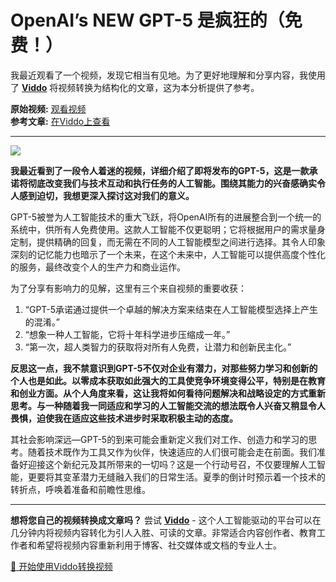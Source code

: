 # OpenAI’s NEW GPT-5 是疯狂的（免费！）

我最近观看了一个视频，发现它相当有见地。为了更好地理解和分享内容，我使用了 **[Viddo](https://viddo.pro/)** 将视频转换为结构化的文章，这为本分析提供了参考。

**原始视频:** [观看视频](https://www.youtube.com/watch?v=rYpN4FArM4M)  
**参考文章:** [在Viddo上查看](https://viddo.pro/zh/video-result/2773550e-ffda-4496-acc2-6facc3c13e94)

---

![](https://img.youtube.com/vi/rYpN4FArM4M/0.jpg)

**我最近看到了一段令人着迷的视频，详细介绍了即将发布的GPT-5，这是一款承诺将彻底改变我们与技术互动和执行任务的人工智能。围绕其能力的兴奋感确实令人感到迫切，我想更深入探讨这对我们的意义。**

GPT-5被誉为人工智能技术的重大飞跃，将OpenAI所有的进展整合到一个统一的系统中，供所有人免费使用。这款人工智能不仅更聪明；它将根据用户的需求量身定制，提供精确的回复，而无需在不同的人工智能模型之间进行选择。其令人印象深刻的记忆能力也暗示了一个未来，在这个未来中，人工智能可以提供高度个性化的服务，最终改变个人的生产力和商业运作。

为了分享有影响力的见解，这里有三个来自视频的重要收获：  
1. “GPT-5承诺通过提供一个卓越的解决方案来结束在人工智能模型选择上产生的混淆。”  
2. “想象一种人工智能，它将十年科学进步压缩成一年。”  
3. “第一次，超人类智力的获取将对所有人免费，让潜力和创新民主化。”

**反思这一点，我不禁意识到GPT-5不仅对企业有潜力，对那些努力学习和创新的个人也是如此。以零成本获取如此强大的工具使竞争环境变得公平，特别是在教育和创业方面。从个人角度来看，这让我将如何看待问题解决和战略设定的方式重新思考。与一种随着我一同适应和学习的人工智能交流的想法既令人兴奋又稍显令人畏惧，迫使我在适应这些技术进步时采取积极主动的态度。**

其社会影响深远—GPT-5的到来可能会重新定义我们对工作、创造力和学习的思考。随着技术既作为工具又作为伙伴，快速适应的人们很可能会走在前面。我们准备好迎接这个新纪元及其所带来的一切吗？这是一个行动号召，不仅要理解人工智能，更要将其变革潜力无缝融入我们的日常生活。夏季的倒计时预示着一个技术的转折点，呼唤着准备和前瞻性思维。

---

**想将您自己的视频转换成文章吗？** 尝试 **[Viddo](https://viddo.pro/)** - 这个人工智能驱动的平台可以在几分钟内将视频内容转化为引人入胜、可读的文章。非常适合内容创作者、教育工作者和希望将视频内容重新利用于博客、社交媒体或文档的专业人士。

[🚀 开始使用Viddo转换视频](https://viddo.pro/)